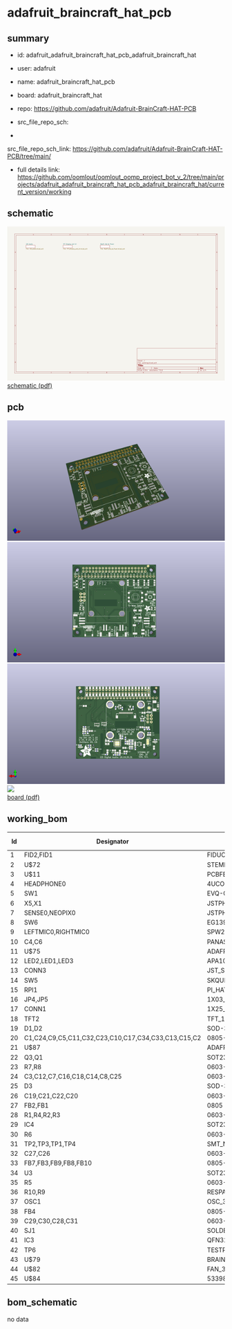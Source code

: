 # adafruit_braincraft_hat_pcb
 
## summary 
* id: adafruit_adafruit_braincraft_hat_pcb_adafruit_braincraft_hat
* user: adafruit
* name: adafruit_braincraft_hat_pcb
* board: adafruit_braincraft_hat
* repo: https://github.com/adafruit/Adafruit-BrainCraft-HAT-PCB



* src_file_repo_sch: 
*
 src_file_repo_sch_link: https://github.com/adafruit/Adafruit-BrainCraft-HAT-PCB/tree/main/
* full details link: https://github.com/oomlout/oomlout_oomp_project_bot_v_2/tree/main/projects/adafruit_adafruit_braincraft_hat_pcb_adafruit_braincraft_hat/current_version/working  

## schematic  
![](working_schematic_600.png)  
[schematic (pdf)](working_schematic.pdf)  

## pcb  
![](working_3d_600.png) 
![](working_3d_front_600.png)  
![](working_3d_back_600.png)  
![](working_600.png)  
[board (pdf)](working.pdf)  

## working_bom
| Id | Designator | Footprint | Quantity | Designation | Supplier and ref |  | None | 
| --- | --- | --- | --- | --- | --- | --- | --- | 
| 1 | FID2,FID1 | FIDUCIAL_1MM | 2 | FIDUCIAL_1MM |  |  | [''] | 
| 2 | U$72 | STEMMAQT | 1 |  |  |  | [''] | 
| 3 | U$11 | PCBFEAT-REV-040 | 1 |  |  |  | [''] | 
| 4 | HEADPHONE0 | 4UCONN_18510 | 1 |  |  |  | [''] | 
| 5 | SW1 | EVQ-Q2_SMALLER | 1 | EVQQ |  |  | [''] | 
| 6 | X5,X1 | JSTPH2 | 2 | JSTPH 2P |  |  | [''] | 
| 7 | SENSE0,NEOPIX0 | JSTPH3 | 2 | JST PH 3 |  |  | [''] | 
| 8 | SW6 | EG1390 | 1 | EG1390 |  |  | [''] | 
| 9 | LEFTMIC0,RIGHTMIC0 | SPW2430HR5H-B | 2 |  |  |  | [''] | 
| 10 | C4,C6 | PANASONIC_C | 2 | 100uF |  |  | [''] | 
| 11 | U$75 | ADAFRUIT_5MM | 1 |  |  |  | [''] | 
| 12 | LED2,LED1,LED3 | APA102 | 3 | SK6822 |  |  | [''] | 
| 13 | CONN3 | JST_SH4 | 1 | STEMMA_I2C_QT |  |  | [''] | 
| 14 | SW5 | SKQUBAE010 | 1 | NAVSWITCHSKQUABAUE010 |  |  | [''] | 
| 15 | RPI1 | PI_HAT_SMTTHM_SLOTS | 1 | RASPBERRYPI_BPLUS_HAT_SMTTHM_SLOTS |  |  | [''] | 
| 16 | JP4,JP5 | 1X03_ROUND_76 | 2 |  |  |  | [''] | 
| 17 | CONN1 | 1X25_ROUND_70MIL | 1 | HEADER-1X25 |  |  | [''] | 
| 18 | TFT2 | TFT_1.54IN_240X240_22PIN | 1 | DISP_TFT_1.54IN_240X240_22P |  |  | [''] | 
| 19 | D1,D2 | SOD-323 | 2 | 3.6V |  |  | [''] | 
| 20 | C1,C24,C9,C5,C11,C32,C23,C10,C17,C34,C33,C13,C15,C2 | 0805-NO | 14 | 10uF |  |  | [''] | 
| 21 | U$87 | ADAFRUIT_9MM | 1 |  |  |  | [''] | 
| 22 | Q3,Q1 | SOT23-WIDE | 2 | BSS138 |  |  | [''] | 
| 23 | R7,R8 | 0603-NO | 2 | 1K |  |  | [''] | 
| 24 | C3,C12,C7,C16,C18,C14,C8,C25 | 0603-NO | 8 | 0.1uF |  |  | [''] | 
| 25 | D3 | SOD-323 | 1 | 1N4148 |  |  | [''] | 
| 26 | C19,C21,C22,C20 | 0603-NO | 4 | 33pF |  |  | [''] | 
| 27 | FB2,FB1 | 0805 | 2 | Ferrite |  |  | [''] | 
| 28 | R1,R4,R2,R3 | 0603-NO | 4 | 10K |  |  | [''] | 
| 29 | IC4 | SOT23 | 1 | APX803-SAG |  |  | [''] | 
| 30 | R6 | 0603-NO | 1 | 10k |  |  | [''] | 
| 31 | TP2,TP3,TP1,TP4 | SMT_NUT_3MM | 4 | SEWTAP_SMTNUTM3 |  |  | [''] | 
| 32 | C27,C26 | 0603-NO | 2 | 220pF |  |  | [''] | 
| 33 | FB7,FB3,FB9,FB8,FB10 | 0805-NO | 5 | Ferrite |  |  | [''] | 
| 34 | U3 | SOT23-5 | 1 | AP2112-3.3K |  |  | [''] | 
| 35 | R5 | 0603-NO | 1 | 10 |  |  | [''] | 
| 36 | R10,R9 | RESPACK_4X0603 | 2 | 10K |  |  | [''] | 
| 37 | OSC1 | OSC_3.2X2.5MM | 1 | ECS-3225MV |  |  | [''] | 
| 38 | FB4 | 0805-NO | 1 | FERRITE |  |  | [''] | 
| 39 | C29,C30,C28,C31 | 0603-NO | 4 | 100pF |  |  | [''] | 
| 40 | SJ1 | SOLDERJUMPER_2WAY_OPEN_NOPASTE | 1 |  |  |  | [''] | 
| 41 | IC3 | QFN32_5MM | 1 | WM8960 |  |  | [''] | 
| 42 | TP6 | TESTPOINT_ROUND_2MM | 1 |  |  |  | [''] | 
| 43 | U$79 | BRAINPAD_1IN | 1 |  |  |  | [''] | 
| 44 | U$82 | FAN_30X30MM | 1 |  |  |  | [''] | 
| 45 | U$84 | 53398-0271 | 1 | CON_MOLEX_2P |  |  | [''] | 


## bom_schematic
no data


